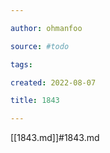 ```yaml
---

author: ohmanfoo

source: #todo

tags: 

created: 2022-08-07

title: 1843

---
```

[[1843.md]]#1843.md